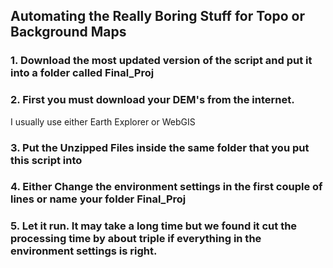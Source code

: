 ## Automating the Really Boring Stuff for Topo or Background Maps

### 1. Download the most updated version of the script and put it into a folder called Final_Proj

### 2. First you must download your DEM's from the internet.

I usually use either Earth Explorer or WebGIS

### 3. Put the Unzipped Files inside the same folder that you put this script into

### 4. Either Change the environment settings in the first couple of lines or name your folder Final_Proj

### 5. Let it run. It may take a long time but we found it cut the processing time by about triple if everything in the environment settings is right.


